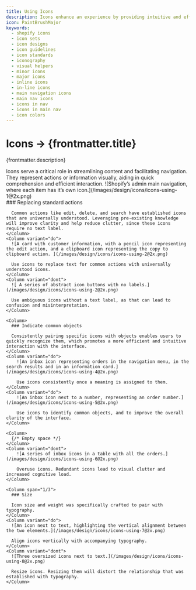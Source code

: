 ```yaml
---
title: Using Icons
description: Icons enhance an experience by providing intuitive and efficient navigation, conveying information concisely, and making it more visually appealing.
icon: PaintBrushMajor
keywords:
  - shopify icons
  - icon sets
  - icon designs
  - icon guidelines
  - icon standards
  - iconography
  - visual helpers
  - minor icons
  - major icons
  - inline icons
  - in-line icons
  - main navigation icons
  - main nav icons
  - icons in nav
  - icons in main nav
  - icon colors
---
```


# Icons &rarr; {frontmatter.title}

<Lede>{frontmatter.description}</Lede>

<Subnav />

<Section>
  <Row variant="1-2">
    <Column>
      Icons serve a critical role in streamlining content and facilitating
      navigation. They represent actions or information visually, aiding in
      quick comprehension and efficient interaction.
    </Column>
    <Column>
      ![Shopify’s admin main navigation, where each item has it’s own
      icon.](/images/design/icons/icons-using-1@2x.png)
    </Column>
  </Row>
</Section>

<Section>
  <Row variant="1-1-1">
    <Column>
      ### Replacing standard actions

      Common actions like edit, delete, and search have established icons that are universally understood. Leveraging pre-existing knowledge will improve clarity and help reduce clutter, since these icons require no text label.
    </Column>
    <Column variant="do">
      ![A card with customer information, with a pencil icon representing the edit action, and a clipboard icon representing the copy to clipboard action. ](/images/design/icons/icons-using-2@2x.png)

      Use icons to replace text for common actions with universally understood icons.
    </Column>
    <Column variant="dont">
      ![ A series of abstract icon buttons with no labels.](/images/design/icons/icons-using-2@2x.png)

      Use ambiguous icons without a text label, as that can lead to confusion and misinterpretation.
    </Column>

  </Row>
</Section>

<Section>
  <Row variant="1-1-1">
  
    <Column>
      ### Indicate common objects

      Consistently pairing specific icons with objects enables users to quickly recognize them, which promotes a more efficient and intuitive interaction with the interface.
    </Column>
    <Column variant="do">
        ![An inbox icon representing orders in the navigation menu, in the search results and in an information card.](/images/design/icons/icons-using-4@2x.png)

        Use icons consistently once a meaning is assigned to them.
    </Column>
    <Column variant="do">
        ![An inbox icon next to a number, representing an order number.](/images/design/icons/icons-using-5@2x.png)

        Use icons to identify common objects, and to improve the overall clarity of the interface.
    </Column>

  </Row>
  <Row variant="1-2">
  
    <Column>
      {/* Empty space */}
    </Column>
    <Column variant="dont">
        ![A series of inbox icons in a table with all the orders.](/images/design/icons/icons-using-6@2x.png)

        Overuse icons. Redundant icons lead to visual clutter and increased cognitive load.
    </Column>

  </Row>
</Section>

<Section>
  <Row>
  
    <Column span="1/3">
      ### Size

      Icon size and weight was specifically crafted to pair with typography.
    </Column>
    <Column variant="do">
      ![An icon next to text, highlighting the vertical alignment between the two elements.](/images/design/icons/icons-using-7@2x.png)

      Align icons vertically with accompanying typography.
    </Column>
    <Column variant="dont">
      ![Three oversized icons next to text.](/images/design/icons/icons-using-8@2x.png)

      Resize icons. Resizing them will distort the relationship that was established with typography.
    </Column>

  </Row>
</Section>
